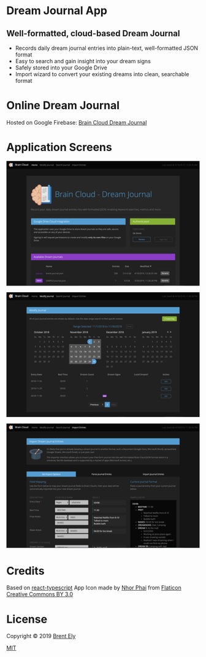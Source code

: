 # Dream Journal App

## Well-formatted, cloud-based Dream Journal

* Records daily dream journal entries into plain-text, well-formatted JSON format
* Easy to search and gain insight into your dream signs
* Safely stored into your Google Drive
* Import wizard to convert your existing dreams into clean, searchable format


# Online Dream Journal

Hosted on Google Firebase: [Brain Cloud Dream Journal](https://brain-cloud-dream-journal.firebaseapp.com/)


# Application Screens

![Home](https://raw.githubusercontent.com/gitbrent/dream-journal-app/master/src/img/app-screencap-home.png)

![Modify](https://raw.githubusercontent.com/gitbrent/dream-journal-app/master/src/img/app-screencap-modify.png)

![Import](https://raw.githubusercontent.com/gitbrent/dream-journal-app/master/src/img/app-screencap-import.png)


# Credits

Based on [react-typescript](https://github.com/basarat/react-typescript)
App Icon made by [Nhor Phai](https://www.flaticon.com/authors/nhor-phai) from [Flaticon](https://www.flaticon.com/) [Creative Commons BY 3.0](http://creativecommons.org/licenses/by/3.0/")


# License

Copyright &copy; 2019 [Brent Ely](https://github.com/gitbrent/dream-journal-app)

[MIT](https://github.com/gitbrent/dream-journal-app/blob/master/LICENSE)

